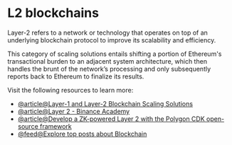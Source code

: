 # L2 blockchains

Layer-2 refers to a network or technology that operates on top of an underlying blockchain protocol to improve its scalability and efficiency.

This category of scaling solutions entails shifting a portion of Ethereum's transactional burden to an adjacent system architecture, which then handles the brunt of the network’s processing and only subsequently reports back to Ethereum to finalize its results.

Visit the following resources to learn more:

- [@article@Layer-1 and Layer-2 Blockchain Scaling Solutions](https://www.gemini.com/cryptopedia/blockchain-layer-2-network-layer-1-network)
- [@article@Layer 2 - Binance Academy](https://academy.binance.com/en/glossary/layer-2)
- [@article@Develop a ZK-powered Layer 2 with the Polygon CDK open-source framework](https://wiki.polygon.technology/docs/cdk/)
- [@feed@Explore top posts about Blockchain](https://app.daily.dev/tags/blockchain?ref=roadmapsh)

